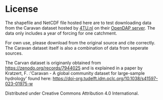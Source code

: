 # License
The shapefile and NetCDF file hosted here are to test downloading data from the Caravan dataset hosted by [4TU.nl](https://doi.org/10.4121/ca13056c-c347-4a27-b320-930c2a4dd207.v1) on their [OpenDAP server](https://opendap.4tu.nl/thredds/catalog/data2/djht/ca13056c-c347-4a27-b320-930c2a4dd207/1/catalog.html).
The data only includes a year of forcing for one catchment. 

For own use, please download from the original source and cite correctly. The Caravan dataset itself is also a combination of data from seperate sources. 

The Carvan dataset is originanly obtained from https://zenodo.org/records/7944025 and is explained in a paper by Kratzert, F. :'Caravan - A global community dataset for large-sample hydrology' found here: https://doi-org.tudelft.idm.oclc.org/10.1038/s41597-023-01975-w

Distributed under Creative Commons Attribution 4.0 International. 

